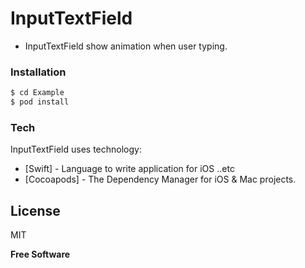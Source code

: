 # InputTextField
  - InputTextField show animation when user typing.
  
### Installation
```sh
$ cd Example
$ pod install
```

### Tech
InputTextField uses technology:

* [Swift] - Language to write application for iOS ..etc
* [Cocoapods] - The Dependency Manager for iOS & Mac projects.

License
----
MIT

**Free Software**



